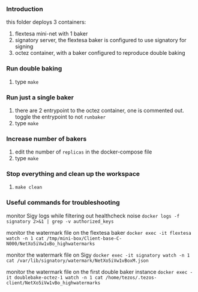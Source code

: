 ### Introduction
this folder deploys 3 containers:
1. flextesa mini-net with 1 baker
2. signatory server, the flextesa baker is configured to use signatory for signing
3. octez container, with a baker configured to reproduce double baking

### Run double baking
1. type `make`

### Run just a single baker
1. there are 2 entrypoint to the octez container, one is commented out. toggle the entrypoint to not `runbaker`
2. type `make`

### Increase number of bakers
1. edit the number of `replicas` in the docker-compose file
2. type `make`

### Stop everything and clean up the workspace
1. `make clean`

### Useful commands for troubleshooting

monitor Sigy logs while filtering out healthcheck noise
`docker logs -f signatory 2>&1 | grep -v authorized_keys`

monitor the watermark file on the flextesa baker
`docker exec -it flextesa watch -n 1 cat /tmp/mini-box/Client-base-C-N000/NetXo5iVw1vBo_highwatermarks`

monitor the watermark file on Sigy
`docker exec -it signatory watch -n 1 cat /var/lib/signatory/watermark/NetXo5iVw1vBoxM.json`

monitor the watermark file on the first double baker instance
`docker exec -it doublebake-octez-1 watch -n 1 cat /home/tezos/.tezos-client/NetXo5iVw1vBo_highwatermarks`